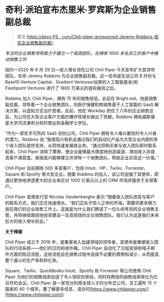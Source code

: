 # 奇利·派珀宣布杰里米·罗宾斯为企业销售副总裁

> 原文:[https://devo PS . com/Chili-piper-announced-Jeremy-Robbins-担任企业销售副总裁/](https://devops.com/chili-piper-announces-jeremy-robbins-as-vice-president-of-enterprise-sales/)

*专注的企业销售领导致力于建立一个高效团队，在拥有 1000 多名员工的客户中推动销售工作*

纽约—2020 年 9 月 29 日—收入增长领先公司 Chili Piper 今天宣布扩大其领导团队，任命 Jeremy Robbins 为企业销售副总裁。这一任命是在该公司 8 月份与 Base10 Venture Capital、Gradient Ventures(谷歌的人工智能基金)和 Flashpoint Ventures 进行了 1800 万美元的首轮融资之后。

Robbins 加入 Chili Piper，拥有 15 年的销售经验。此前在 Bright.md，他是销售副总裁，领导着一个企业销售团队，向医疗保健机构销售基于人工智能的 SaaS 解决方案，以虚拟方式治疗患者。此前，他在 Workday 担任了八年的企业销售总监，为公司在大型企业客户方面的爆炸性增长做出了贡献。Robbins 拥有威斯康星大学河流瀑布分校的商业和金融学士学位。

“作为一家炙手可热的 SaaS 初创公司，Chili Piper 拥有令人难以置信的令人兴奋的潜力。Robbins 说:“我很高兴有机会通过我们的自动化产品为大型企业内部的多个收入团队提供支持，从而快速发展其业务。“通过将购买者与收入团队即时联系起来，Chili Piper 消除了摩擦，使企业能够最大限度地创造渠道、增加收入并提高客户满意度。我很高兴能够建立并领导一个销售团队，帮助企业实现这一价值。”

Chili Piper 目前拥有 500 多家客户，包括 Intuit、HP、Twilio、Forrester、Square 和 Spotify 等大型企业。随着 Robbins 的加入，该公司加强了其使命，即通过更快地渗透更大的企业来应对 1000 亿美元以上的 CRM 市场并服务于全球客户。

Chili Piper 首席执行官 Nicolas Vandenberghe 表示:“随着收入团队改变与客户的联系方式，我们正在快速增长。“我们正处于惊人之举的开端，需要将更多精力放在我们的企业销售工作上。这就是为什么我们聘请了一位久经考验的企业销售主管，并将继续围绕他投资建设一支高绩效的企业销售团队。我们认为这是我们未来巨大的收入增长机会。”

**关于辣椒**

Chili Piper 成立于 2016 年，是集客收入加速领域的领导者，其使命是重塑收入团队的行动系统——他们的日历和收件箱。Chili Piper 自动化了日程安排和电子邮件方面的陈旧流程，这些流程会在销售过程中造成不必要的摩擦和减少，从而提高整个漏斗的生产率和转化率。

Square、Twilio、QuickBooks Intuit、Spotify 和 Forrester 等公司使用 Chili Piper 为他们的销售线索创造了令人惊叹的体验，同时将两倍的销售线索转化为已召开的会议。Chili Piper 是一家充分利用全球人才的分布式公司，员工遍布 15 个国家的 40 个城市。要了解更多信息，请访问[https://www.chilipiper.com/](https://www.chilipiper.com/)